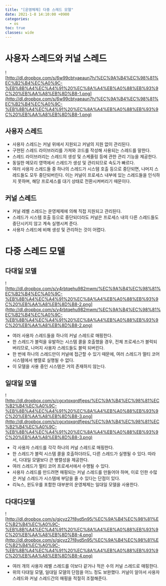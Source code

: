 ```yaml
---
title: "[운영체제] 다중 스레드 모델"
date: 2021-1-8 14:10:00 +0900
categories:
  - os
toc: true
classes: wide
---
```


# 사용자 스레드와 커널 스레드

![http://dl.dropbox.com/s/6w99cbtyaeaun7h/%EC%9A%B4%EC%98%81%EC%B2%B4%EC%A0%9C-%EB%8B%A4%EC%A4%91%20%EC%8A%A4%EB%A0%88%EB%93%9C%20%EB%AA%A8%EB%8D%B8-1.png](http://dl.dropbox.com/s/6w99cbtyaeaun7h/%EC%9A%B4%EC%98%81%EC%B2%B4%EC%A0%9C-%EB%8B%A4%EC%A4%91%20%EC%8A%A4%EB%A0%88%EB%93%9C%20%EB%AA%A8%EB%8D%B8-1.png)

## 사용자 스레드

- 사용자 스레드는 커널 위에서 지원되고 커널의 지원 없이 관리된다.
- 구현된 스레드 라이브러리를 가져와 코드를 작성해 사용되는 스레드를 말한다.
- 스레드 라이브러리는 스레드의 생성 및 스케줄링 등에 관한 관리 기능을 제공한다.
- 동일한 메모리 영역에서 스레드가 생성 및 관리되므로 속도가 빠르다.
- 여러 사용자 스레드들 중 하나의 스레드가 시스템 호출 등으로 중단되면, 나머지 스레드들도 모두 중단되버린다. 이는 커널이 프로세스 내부에 있는 스레드들을 인식하지 못하며, 해당 프로세스를 대기 상태로 전환시켜버리기 때문이다.

## 커널 스레드

- 커널 레벨 스레드는 운영체제에 의해 직접 지원되고 관리된다.
- 스레드가 시스템 호출 등으로 중단되더라도 커널은 프로세스 내의 다른 스레드들도 중단시키지 않고 계속 실행시켜 준다.
- 사용자 스레드에 비해 생성 및 관리하는 것이 어렵다.

# 다중 스레드 모델

## 다대일 모델

![http://dl.dropbox.com/s/y4rbtqehu982mwm/%EC%9A%B4%EC%98%81%EC%B2%B4%EC%A0%9C-%EB%8B%A4%EC%A4%91%20%EC%8A%A4%EB%A0%88%EB%93%9C%20%EB%AA%A8%EB%8D%B8-2.png](http://dl.dropbox.com/s/y4rbtqehu982mwm/%EC%9A%B4%EC%98%81%EC%B2%B4%EC%A0%9C-%EB%8B%A4%EC%A4%91%20%EC%8A%A4%EB%A0%88%EB%93%9C%20%EB%AA%A8%EB%8D%B8-2.png)

- 여러 사용자 스레드들을 하나의 커널 스레드로 매핑한다.
- 한 스레드가 블럭을 유발하는 시스템 콜을 호출했을 경우, 전체 프로세스가 블럭되버리므로, 나머지 사용자 스레드들도 블럭 되버린다.
- 한 번에 하나의 스레드만이 커널에 접근할 수 있기 때문에, 여러 스레드가 멀티 코어 시스템에서 병렬로 실행될 수 없다.
- 이 모델을 사용 중인 시스템은 거의 존재하지 않는다.

## 일대일 모델

![http://dl.dropbox.com/s/cgcxtqxqrdfjeps/%EC%9A%B4%EC%98%81%EC%B2%B4%EC%A0%9C-%EB%8B%A4%EC%A4%91%20%EC%8A%A4%EB%A0%88%EB%93%9C%20%EB%AA%A8%EB%8D%B8-3.png](http://dl.dropbox.com/s/cgcxtqxqrdfjeps/%EC%9A%B4%EC%98%81%EC%B2%B4%EC%A0%9C-%EB%8B%A4%EC%A4%91%20%EC%8A%A4%EB%A0%88%EB%93%9C%20%EB%AA%A8%EB%8D%B8-3.png)

- 각 사용자 스레드를 각각 하나의 커널 스레드로 매핑한다.
- 한 스레드가 블럭 시스템 콜을 호출하더라도, 다른 스레드가 실행될 수 있다. 따라서, 다대일 모델보다 큰 병렬성을 제공한다.
- 여러 스레드가 멀티 코어 프로세서에서 수행될 수 있다.
- 사용자 스레드를 만드려면 매핑되는 커널 스레드를 만들어야 하며, 이로 인한 수많은 커널 스레드가 시스템에 부담을 줄 수 있다는 단점이 있다.
- 리눅스, 윈도우를 포함한 대부분의 운영체제는 일대일 모델을 사용한다.

## 다대다모델

![http://dl.dropbox.com/s/gjcyz27f8yd5n95/%EC%9A%B4%EC%98%81%EC%B2%B4%EC%A0%9C-%EB%8B%A4%EC%A4%91%20%EC%8A%A4%EB%A0%88%EB%93%9C%20%EB%AA%A8%EB%8D%B8-4.png](http://dl.dropbox.com/s/gjcyz27f8yd5n95/%EC%9A%B4%EC%98%81%EC%B2%B4%EC%A0%9C-%EB%8B%A4%EC%A4%91%20%EC%8A%A4%EB%A0%88%EB%93%9C%20%EB%AA%A8%EB%8D%B8-4.png)

- 여러 개의 사용자 레벨 스레드를 이보다 같거나 적은 수의 커널 스레드로 매핑한다.
- 위의 다대일 모델, 일대일 모델의 단점을 어느 정도 보완했다. 커널이 알아서 사용자 스레드와 커널 스레드간의 매핑을 적절히 조절해준다.